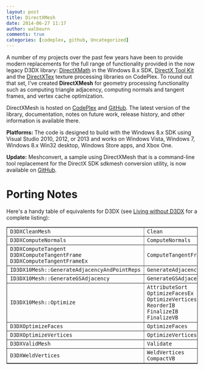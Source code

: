 ```yaml
---
layout: post
title: DirectXMesh
date: 2014-06-27 11:17
author: walbourn
comments: true
categories: [codeplex, github, Uncategorized]
---
```

A number of my projects over the past few years have been to provide modern replacements for the full range of functionality provided in the now legacy D3DX library: <a href="http://blogs.msdn.com/b/chuckw/archive/2012/03/27/introducing-directxmath.aspx">DirectXMath</a> in the Windows 8.x SDK, <a href="http://blogs.msdn.com/b/chuckw/archive/2012/03/02/directxtk.aspx">DirectX Tool Kit</a> and the <a href="http://blogs.msdn.com/b/chuckw/archive/2011/10/28/directxtex.aspx">DirectXTex</a> texture processing libraries on CodePlex. To round out that set, I've created <strong>DirectXMesh</strong> for geometry processing functionality such as computing triangle adjacency, computing normals and tangent frames, and vertex cache optimization.

DirectXMesh is hosted on <a href="http://go.microsoft.com/fwlink/?LinkID=324981">CodePlex</a> and <a href="https://github.com/Microsoft/DirectXMesh">GitHub</a>. The latest version of the library, documentation, notes on future work, release history, and other information is available there.

<strong>Platforms: </strong>The code is designed to build with the Windows 8.x SDK using Visual Studio 2010, 2012, or 2013 and works on Windows Vista, Windows 7, Windows 8.x Win32 desktop, Windows Store apps, and Xbox One.

<strong>Update:</strong> Meshconvert, a sample using DirectXMesh that is a command-line tool replacement for the DirectX SDK sdkmesh conversion utility, is now available on <a href="https://github.com/Microsoft/DirectXMesh/wiki/meshconvert">GitHub</a>.
<h1>Porting Notes</h1>
Here's a handy table of equivalents for D3DX (see <a href="http://blogs.msdn.com/b/chuckw/archive/2013/08/21/living-without-d3dx.aspx">Living without D3DX</a> for a complete listing):
<table border="1">
<tbody>
<tr>
<td><code>D3DXCleanMesh</code></td>
<td><code>Clean</code></td>
</tr>
<tr>
<td><code>D3DXComputeNormals</code></td>
<td><code>ComputeNormals</code></td>
</tr>
<tr>
<td><code>D3DXComputeTangent
D3DXComputeTangentFrame
D3DXComputeTangentFrameEx</code></td>
<td><code>ComputeTangentFrame</code></td>
</tr>
<tr>
<td><code>ID3DX10Mesh::GenerateAdjacencyAndPointReps</code></td>
<td><code>GenerateAdjacencyAndPointReps</code></td>
</tr>
<tr>
<td><code>ID3DX10Mesh::GenerateGSAdjacency</code></td>
<td><code>GenerateGSAdjacency</code></td>
</tr>
<tr>
<td><code>ID3DX10Mesh::Optimize</code></td>
<td><code>AttributeSort
OptimizeFacesEx
OptimizeVertices
ReorderIB
FinalizeIB
FinalizeVB</code></td>
</tr>
<tr>
<td><code>D3DXOptimizeFaces</code></td>
<td><code>OptimizeFaces</code></td>
</tr>
<tr>
<td><code>D3DXOptimizeVertices</code></td>
<td><code>OptimizeVertices</code></td>
</tr>
<tr>
<td><code>D3DXValidMesh</code></td>
<td><code>Validate</code></td>
</tr>
<tr>
<td><code>D3DXWeldVertices</code></td>
<td><code>WeldVertices
CompactVB</code></td>
</tr>
</tbody>
</table>

